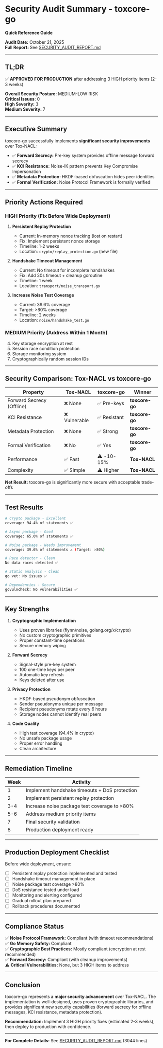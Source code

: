 # Security Audit Summary - toxcore-go

**Quick Reference Guide**

**Audit Date:** October 21, 2025  
**Full Report:** See [SECURITY_AUDIT_REPORT.md](./SECURITY_AUDIT_REPORT.md)

---

## TL;DR

✅ **APPROVED FOR PRODUCTION** after addressing 3 HIGH priority items (2-3 weeks)

**Overall Security Posture:** MEDIUM-LOW RISK  
**Critical Issues:** 0  
**High Severity:** 3  
**Medium Severity:** 7  

---

## Executive Summary

toxcore-go successfully implements **significant security improvements** over Tox-NACL:

- ✅ **Forward Secrecy:** Pre-key system provides offline message forward secrecy
- ✅ **KCI Resistance:** Noise-IK pattern prevents Key Compromise Impersonation
- ✅ **Metadata Protection:** HKDF-based obfuscation hides peer identities
- ✅ **Formal Verification:** Noise Protocol Framework is formally verified

---

## Priority Actions Required

### HIGH Priority (Fix Before Wide Deployment)

1. **Persistent Replay Protection**
   - Current: In-memory nonce tracking (lost on restart)
   - Fix: Implement persistent nonce storage
   - Timeline: 1-2 weeks
   - Location: `crypto/replay_protection.go` (new file)

2. **Handshake Timeout Management**
   - Current: No timeout for incomplete handshakes
   - Fix: Add 30s timeout + cleanup goroutine
   - Timeline: 1 week
   - Location: `transport/noise_transport.go`

3. **Increase Noise Test Coverage**
   - Current: 39.6% coverage
   - Target: >80% coverage
   - Timeline: 2 weeks
   - Location: `noise/handshake_test.go`

### MEDIUM Priority (Address Within 1 Month)

4. Key storage encryption at rest
5. Session race condition protection
6. Storage monitoring system
7. Cryptographically random session IDs

---

## Security Comparison: Tox-NACL vs toxcore-go

| Property | Tox-NACL | toxcore-go | Winner |
|----------|----------|------------|--------|
| Forward Secrecy (Offline) | ❌ None | ✅ Pre-keys | **toxcore-go** |
| KCI Resistance | ❌ Vulnerable | ✅ Resistant | **toxcore-go** |
| Metadata Protection | ❌ None | ✅ Strong | **toxcore-go** |
| Formal Verification | ❌ No | ✅ Yes | **toxcore-go** |
| Performance | ✅ Fast | ⚠️ -10-15% | **Tox-NACL** |
| Complexity | ✅ Simple | ⚠️ Higher | **Tox-NACL** |

**Net Result:** toxcore-go is significantly more secure with acceptable trade-offs

---

## Test Results

```bash
# Crypto package - Excellent
coverage: 94.4% of statements ✅

# Async package - Good  
coverage: 65.0% of statements ✅

# Noise package - Needs improvement
coverage: 39.6% of statements ⚠️ (Target: >80%)

# Race detector - Clean
No data races detected ✅

# Static analysis - Clean
go vet: No issues ✅

# Dependencies - Secure
govulncheck: No vulnerabilities ✅
```

---

## Key Strengths

1. **Cryptographic Implementation**
   - Uses proven libraries (flynn/noise, golang.org/x/crypto)
   - No custom cryptographic primitives
   - Proper constant-time operations
   - Secure memory wiping

2. **Forward Secrecy**
   - Signal-style pre-key system
   - 100 one-time keys per peer
   - Automatic key refresh
   - Keys deleted after use

3. **Privacy Protection**
   - HKDF-based pseudonym obfuscation
   - Sender pseudonyms unique per message
   - Recipient pseudonyms rotate every 6 hours
   - Storage nodes cannot identify real peers

4. **Code Quality**
   - High test coverage (94.4% in crypto)
   - No unsafe package usage
   - Proper error handling
   - Clean architecture

---

## Remediation Timeline

| Week | Activity |
|------|----------|
| 1 | Implement handshake timeouts + DoS protection |
| 2 | Implement persistent replay protection |
| 3-4 | Increase noise package test coverage to >80% |
| 5-6 | Address medium priority items |
| 7 | Final security validation |
| 8 | Production deployment ready |

---

## Production Deployment Checklist

Before wide deployment, ensure:

- [ ] Persistent replay protection implemented and tested
- [ ] Handshake timeout management in place
- [ ] Noise package test coverage >80%
- [ ] DoS resistance tested under load
- [ ] Monitoring and alerting configured
- [ ] Gradual rollout plan prepared
- [ ] Rollback procedures documented

---

## Compliance Status

✅ **Noise Protocol Framework:** Compliant (with timeout recommendations)  
✅ **Go Memory Safety:** Compliant  
✅ **Cryptographic Best Practices:** Mostly compliant (encryption at rest recommended)  
✅ **Forward Secrecy:** Compliant (with cleanup improvements)  
⚠️ **Critical Vulnerabilities:** None, but 3 HIGH items to address

---

## Conclusion

toxcore-go represents a **major security advancement** over Tox-NACL. The implementation is well-designed, uses proven cryptographic libraries, and provides significant new security capabilities (forward secrecy for offline messages, KCI resistance, metadata protection).

**Recommendation:** Implement 3 HIGH priority fixes (estimated 2-3 weeks), then deploy to production with confidence.

---

**For Complete Details:** See [SECURITY_AUDIT_REPORT.md](./SECURITY_AUDIT_REPORT.md) (3044 lines)

